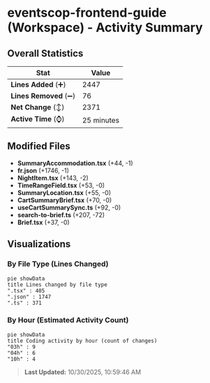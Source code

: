# eventscop-frontend-guide (Workspace) - Activity Summary 

## Overall Statistics

| Stat                   | Value                                                             |
| ---------------------- | ----------------------------------------------------------------- |
| **Lines Added** (➕)   | 2447                                          |
| **Lines Removed** (➖) | 76                                        |
| **Net Change** (↕)    | 2371                |
| **Active Time** (⌚)   | 25 minutes |


## Modified Files
- **SummaryAccommodation.tsx** (+44, -1)
- **fr.json** (+1746, -1)
- **NightItem.tsx** (+143, -2)
- **TimeRangeField.tsx** (+53, -0)
- **SummaryLocation.tsx** (+55, -0)
- **CartSummaryBrief.tsx** (+70, -0)
- **useCartSummarySync.ts** (+92, -0)
- **search-to-brief.ts** (+207, -72)
- **Brief.tsx** (+37, -0)

## Visualizations

### By File Type (Lines Changed)

```mermaid
pie showData
title Lines changed by file type
".tsx" : 405
".json" : 1747
".ts" : 371
```

### By Hour (Estimated Activity Count)

```mermaid
pie showData
title Coding activity by hour (count of changes)
"03h" : 9
"04h" : 6
"10h" : 4
```


> **Last Updated:** 10/30/2025, 10:59:46 AM